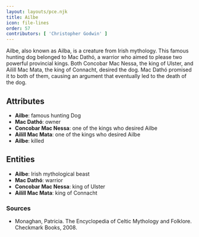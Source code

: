 ```yaml
---
layout: layouts/pce.njk
title: Ailbe
icon: file-lines
order: 57
contributors: [ 'Christopher Godwin' ]
---
```

Ailbe, also known as Ailba, is a creature from Irish mythology. This famous hunting dog belonged to Mac Dathó, a warrior who aimed to please two powerful provincial kings. Both Concobar Mac Nessa, the king of Ulster, and Ailill Mac Mata, the king of Connacht, desired the dog. Mac Dathó promised it to both of them, causing an argument that eventually led to the death of the dog.

## Attributes

- **Ailbe**: famous hunting Dog
- **Mac Dathó**: owner
- **Concobar Mac Nessa**: one of the kings who desired Ailbe
- **Ailill Mac Mata**: one of the kings who desired Ailbe
- **Ailbe**: killed

## Entities

- **Ailbe**: Irish mythological beast
- **Mac Dathó**: warrior
- **Concobar Mac Nessa**: king of Ulster
- **Ailill Mac Mata**: king of Connacht

### Sources

- Monaghan, Patricia. The Encyclopedia of Celtic Mythology and Folklore. Checkmark Books, 2008.

